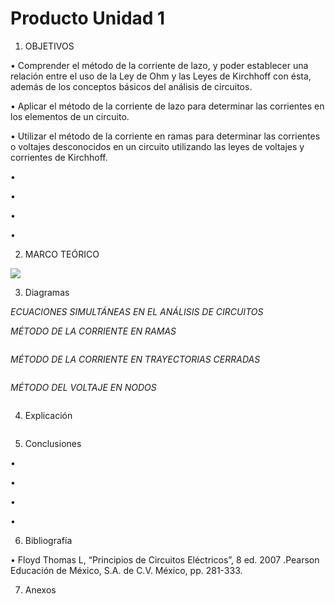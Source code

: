 # Producto Unidad 1 
1. OBJETIVOS

 • Comprender el método de la corriente de lazo, y poder establecer una relación entre el uso de la Ley de Ohm y las Leyes de Kirchhoff   con   ésta, además   de   los conceptos   básicos del   análisis de circuitos.
 
 •	Aplicar el método de la corriente de lazo para determinar las corrientes en los elementos de un circuito.

• Utilizar el método de la corriente en ramas para determinar las corrientes o voltajes desconocidos en un circuito utilizando las leyes de voltajes y corrientes de Kirchhoff.

• 

•	

•	

•	

2. MARCO TEÓRICO

![](im)


3. Diagramas

*ECUACIONES SIMULTÁNEAS EN EL ANÁLISIS DE CIRCUITOS* 

*MÉTODO DE LA CORRIENTE EN RAMAS*

![]()

*MÉTODO DE LA CORRIENTE EN TRAYECTORIAS CERRADAS*

![]()

*MÉTODO DEL VOLTAJE EN NODOS* 

![]()

4. Explicación

![]()


5. Conclusiones

•	

• 

•	

•	

6. Bibliografía 

•	Floyd Thomas L, “Principios de Circuitos Eléctricos”, 8 ed. 2007 .Pearson Educación de México, S.A. de C.V. México, pp. 281-333.


7. Anexos

![]()
